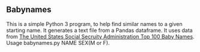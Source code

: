 ## Babynames
This is a simple Python 3 program, to help find similar names to a given starting name. It generates a text file from a Pandas dataframe. It uses data from [The United States Social Secruity Administration Top 100 Baby Names](https://www.ssa.gov/oact/babynames/names.zip). Usage babynames.py NAME SEX(M or F).